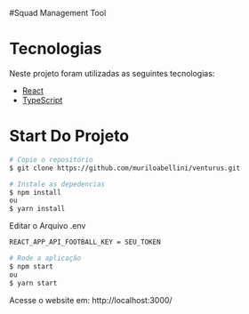 #Squad Management Tool


# Tecnologias
Neste projeto foram utilizadas as seguintes tecnologias:
* [React](https://pt-br.reactjs.org/)
* [TypeScript](https://www.typescriptlang.org/)

# Start Do Projeto
```bash
# Copie o repositório
$ git clone https://github.com/muriloabellini/venturus.git

# Instale as depedencias
$ npm install
ou
$ yarn install
```
Editar o Arquivo .env
```bash
REACT_APP_API_FOOTBALL_KEY = SEU_TOKEN

```

```bash
# Rode a aplicação
$ npm start
ou
$ yarn start
```

Acesse o website em: http://localhost:3000/
